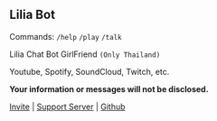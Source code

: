 ## Lilia Bot 

Commands: `/help` `/play` `/talk`

Lilia Chat Bot GirlFriend `(Only Thailand)`

Youtube, Spotify, SoundCloud, Twitch, etc.

**Your information or messages will not be disclosed.**

[Invite](https://discord.com/api/oauth2/authorize?client_id=861582205028794418&scope=bot+applications.commands&permissions=1479548984) | [Support Server](https://discord.gg/24m8yyRF5g) | [Github](https://github.com/Masuru-Project)